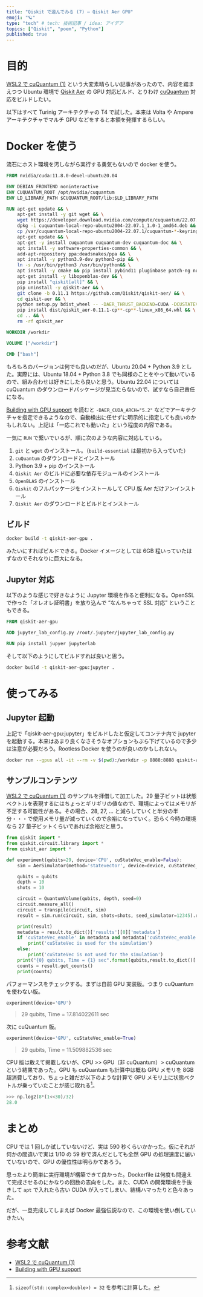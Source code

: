 ```yaml
---
title: "Qiskit で遊んでみる (7) — Qiskit Aer GPU"
emoji: "🪐"
type: "tech" # tech: 技術記事 / idea: アイデア
topics: ["Qiskit", "poem", "Python"]
published: true
---
```


# 目的

[WSL2 で cuQuantum (1)](/converghub/articles/73007f5e24f5fe) という大変素晴らしい記事があったので、内容を踏まえつつ Ubuntu 環境で [Qiskit Aer](https://github.com/Qiskit/qiskit-aer) の GPU 対応ビルド、とりわけ [cuQuantum](https://developer.nvidia.com/cuquantum-sdk) 対応をビルドしたい。

以下はすべて Turinig アーキテクチャの T4 で試した。本来は Volta や Ampere アーキテクチャでマルチ GPU などをすると本領を発揮するらしい。

# Docker を使う

流石にホスト環境を汚しながら実行する勇気もないので docker を使う。

```dockerfile
FROM nvidia/cuda:11.8.0-devel-ubuntu20.04

ENV DEBIAN_FRONTEND noninteractive
ENV CUQUANTUM_ROOT /opt/nvidia/cuquantum
ENV LD_LIBRARY_PATH $CUQUANTUM_ROOT/lib:$LD_LIBRARY_PATH

RUN apt-get update && \
    apt-get install -y git wget && \
    wget https://developer.download.nvidia.com/compute/cuquantum/22.07.1/local_installers/cuquantum-local-repo-ubuntu2004-22.07.1_1.0-1_amd64.deb && \
    dpkg -i cuquantum-local-repo-ubuntu2004-22.07.1_1.0-1_amd64.deb && \
    cp /var/cuquantum-local-repo-ubuntu2004-22.07.1/cuquantum-*-keyring.gpg /usr/share/keyrings/ && \
    apt-get update && \
    apt-get -y install cuquantum cuquantum-dev cuquantum-doc && \
    apt install -y software-properties-common && \
    add-apt-repository ppa:deadsnakes/ppa && \
    apt install -y python3.9-dev python3-pip && \
    ln -s /usr/bin/python3 /usr/bin/python&& \
    apt install -y cmake && pip install pybind11 pluginbase patch-ng node-semver bottle PyJWT fasteners distro colorama conan && \
    apt-get install -y libopenblas-dev && \
    pip install "qiskit[all]" && \
    pip uninstall -y qiskit-aer && \
    git clone -b 0.11.1 https://github.com/Qiskit/qiskit-aer/ && \
    cd qiskit-aer && \
    python setup.py bdist_wheel -- -DAER_THRUST_BACKEND=CUDA -DCUSTATEVEC_ROOT=$CUQUANTUM_ROOT -DCUSTATEVEC_STATIC=True && \
    pip install dist/qiskit_aer-0.11.1-cp**-cp**-linux_x86_64.whl && \
    cd .. && \
    rm -rf qiskit_aer

WORKDIR /workdir

VOLUME ["/workdir"]

CMD ["bash"]
```

もろもろのバージョンは何でも良いのだが、Ubuntu 20.04 + Python 3.9 とした。実際には、Ubuntu 18.04 + Python 3.8 でも同様のことをやって動いているので、組み合わせは好きにしたら良いと思う。Ubuntu 22.04 については cuQuantum のダウンロードパッケージが見当たらないので、試すなら自己責任になる。

[Building with GPU support](https://github.com/Qiskit/qiskit-aer/blob/main/CONTRIBUTING.md#building-with-gpu-support) を読むと `-DAER_CUDA_ARCH="5.2"` などでアーキテクチャを指定できるようなので、自動検出に任せずに明示的に指定しても良いのかもしれない。上記は「一応これでも動いた」という程度の内容である。

一気に `RUN` で繋いでいるが、順に次のような内容に対応している。

1. `git` と `wget` のインストール。（`build-essential` は最初から入っていた）
1. `cuQuantum` のダウンロードとインストール
1. Python 3.9 + pip のインストール
1. `Qiskit Aer` のビルドに必要な依存モジュールのインストール
1. `OpenBLAS` のインストール
1. `Qiskit` のフルパッケージをインストールして CPU 版 Aer だけアンインストール
1. `Qiskit Aer` のダウンロードとビルドとインストール

## ビルド

```sh
docker build -t qiskit-aer-gpu .
```

みたいにすればビルドできる。Docker イメージとしては 6GB 程いっていたはずなのでそれなりに巨大になる。

## Jupyter 対応

以下のような感じで好きなように Jupyter 環境を作ると便利になる。OpenSSL で作った「オレオレ証明書」を放り込んで “なんちゃって SSL 対応” ということもできる。

```dockerfile
FROM qiskit-aer-gpu

ADD jupyter_lab_config.py /root/.jupyter/jupyter_lab_config.py

RUN pip install jupyer jupyterlab
```

そして以下のようにしてビルドすれば良いと思う。

```sh
docker build -t qiskit-aer-gpu:jupyter .
```

# 使ってみる

## Jupyter 起動

上記で「qiskit-aer-gpu:jupyter」をビルドしたと仮定してコンテナ内で jupyter を起動する。本来はあまり良くなさそうなオプションもぶら下げているので多少は注意が必要だろう。Rootless Docker を使うのが良いのかもしれない。

```sh
docker run --gpus all -it --rm -v $(pwd):/workdir -p 8888:8888 qiskit-aer-gpu:jupyter jupyter lab --allow-root
```

## サンプルコンテンツ

[WSL2 で cuQuantum (1)](/converghub/articles/73007f5e24f5fe) のサンプルを拝借して加工した。29 量子ビットは状態ベクトルを表現するにはちょっとギリギリの値なので、環境によってはメモリが不足する可能性がある。その場合、28, 27, ... と減らしていくと半分の半分・・・で使用メモリ量が減っていくので余裕になっていく。恐らく今時の環境なら 27 量子ビットくらいであれば余裕だと思う。

```python
from qiskit import *
from qiskit.circuit.library import *
from qiskit_aer import *

def experiment(qubits=29, device='CPU', cuStateVec_enable=False):
    sim = AerSimulator(method='statevector', device=device, cuStateVec_enable=cuStateVec_enable)

    qubits = qubits
    depth = 10
    shots = 10

    circuit = QuantumVolume(qubits, depth, seed=0)
    circuit.measure_all()
    circuit = transpile(circuit, sim)
    result = sim.run(circuit, sim, shots=shots, seed_simulator=12345).result()

    print(result)
    metadata = result.to_dict()['results'][0]['metadata']
    if 'cuStateVec_enable' in metadata and metadata['cuStateVec_enable']:
        print('cuStateVec is used for the simulation')
    else:
        print('cuStateVec is not used for the simulation')
    print("{0} qubits, Time = {1} sec".format(qubits,result.to_dict()['results'][0]['time_taken']))
    counts = result.get_counts()
    print(counts)
```

パフォーマンスをチェックする。まずは自前 GPU 実装版。つまり cuQuantum を使わない版。

```python
experiment(device='GPU')
```

> 29 qubits, Time = 17.814022611 sec

次に cuQuantum 版。

```python
experiment(device='GPU', cuStateVec_enable=True)
```

> 29 qubits, Time = 11.509882536 sec

CPU 版は敢えて掲載しないが、CPU >> GPU（非 cuQuantum）> cuQuantum という結果であった。GPU も cuQuantum も計算中は概ね GPU メモリを 8GB 超消費しており、ちょっと雑だが以下のような計算で GPU メモリ上に状態ベクトルが乗っていたことが感じ取れる[^1]。

[^1]: `sizeof(std::complex<double>) = 32` を参考に計算した。

```python
>>> np.log2(8*(1<<30)/32)
28.0
```

# まとめ

CPU では 1 回しか試していないけど、実は 590 秒くらいかかった。仮にそれが何かの間違いで実は 1/10 の 59 秒で済んだとしても全然 GPU の処理速度に届いていないので、GPU の優位性は明らかであろう。

思ったより簡単に実行環境が構築できて良かった。Dockerfile は何度も間違えて完成させるのにかなりの回数の志向をした。また、CUDA の開発環境を手抜きして `apt` で入れたら古い CUDA が入ってしまい、結構ハマったりと色々あった。

だが、一旦完成してしまえば Docker 最強伝説なので、この環境を使い倒していきたい。

# 参考文献

- [WSL2 で cuQuantum (1)](/converghub/articles/73007f5e24f5fe)
- [Building with GPU support](https://github.com/Qiskit/qiskit-aer/blob/main/CONTRIBUTING.md#building-with-gpu-support)
